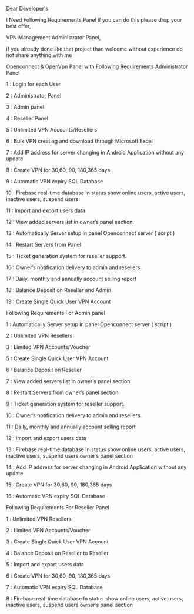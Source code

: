 Dear Developer's

I Need Following Requirements Panel if you can do this please drop your best offer,

VPN Management Administrator Panel,

if you already done like that project than welcome without experience do not share anything with me

Openconnect & OpenVpn Panel with Following Requirements Administrator Panel

1 : Login for each User

2 : Administrator Panel

3 : Admin panel

4 : Reseller Panel

5 : Unlimited VPN Accounts/Resellers

6 : Bulk VPN creating and download through Microsoft Excel

7 : Add IP address for server changing in Android Application without any update

8 : Create VPN for 30,60, 90, 180,365 days

9 : Automatic VPN expiry SQL Database

10 : Firebase real-time database In status show online users, active users, inactive users, suspend users

11 : Import and export users data

12 : View added servers list in owner’s panel section.

13 : Automatically Server setup in panel Openconnect server ( script )

14 : Restart Servers from Panel

15 : Ticket generation system for reseller support.

16 : Owner’s notification delivery to admin and resellers.

17 : Daily, monthly and annually account selling report

18 : Balance Deposit on Reseller and Admin

19 : Create Single Quick User VPN Account

Following Requirements For Admin panel

1 : Automatically Server setup in panel Openconnect server ( script )

2 : Unlimited VPN Resellers

3 : Limited VPN Accounts/Voucher

5 : Create Single Quick User VPN Account

6 : Balance Deposit on Reseller

7 : View added servers list in owner’s panel section

8 : Restart Servers from owner’s panel section

9 : Ticket generation system for reseller support.

10 : Owner’s notification delivery to admin and resellers.

11 : Daily, monthly and annually account selling report

12 : Import and export users data

13 : Firebase real-time database In status show online users, active users, inactive users, suspend users owner’s panel section

14 : Add IP address for server changing in Android Application without any update

15 : Create VPN for 30,60, 90, 180,365 days

16 : Automatic VPN expiry SQL Database

Following Requirements For Reseller Panel

1 : Unlimited VPN Resellers

2 : Limited VPN Accounts/Voucher

3 : Create Single Quick User VPN Account

4 : Balance Deposit on Reseller to Reseller

5 : Import and export users data

6 : Create VPN for 30,60, 90, 180,365 days

7 : Automatic VPN expiry SQL Database

8 : Firebase real-time database In status show online users, active users, inactive users, suspend users owner’s panel section

